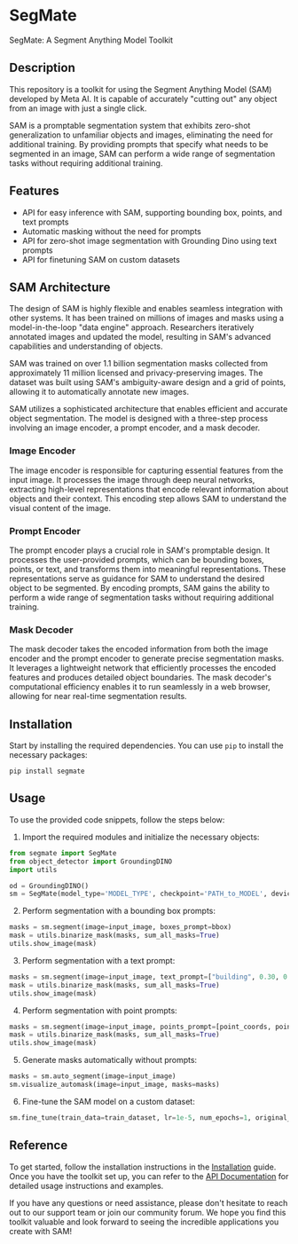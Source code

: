 # SegMate

SegMate: A Segment Anything Model Toolkit

## Description 

This repository is a toolkit for using the Segment Anything Model (SAM) developed by Meta AI. It is capable of accurately "cutting out" any object from an image with just a single click.

SAM is a promptable segmentation system that exhibits zero-shot generalization to unfamiliar objects and images, eliminating the need for additional training. By providing prompts that specify what needs to be segmented in an image, SAM can perform a wide range of segmentation tasks without requiring additional training. 

## Features

- API for easy inference with SAM, supporting bounding box, points, and text prompts
- Automatic masking without the need for prompts
- API for zero-shot image segmentation with Grounding Dino using text prompts
- API for finetuning SAM on custom datasets

## SAM Architecture

The design of SAM is highly flexible and enables seamless integration with other systems. It has been trained on millions of images and masks using a model-in-the-loop "data engine" approach. Researchers iteratively annotated images and updated the model, resulting in SAM's advanced capabilities and understanding of objects.

SAM was trained on over 1.1 billion segmentation masks collected from approximately 11 million licensed and privacy-preserving images. The dataset was built using SAM's ambiguity-aware design and a grid of points, allowing it to automatically annotate new images.

SAM utilizes a sophisticated architecture that enables efficient and accurate object segmentation. The model is designed with a three-step process involving an image encoder, a prompt encoder, and a mask decoder.

### Image Encoder

The image encoder is responsible for capturing essential features from the input image. It processes the image through deep neural networks, extracting high-level representations that encode relevant information about objects and their context. This encoding step allows SAM to understand the visual content of the image.

### Prompt Encoder

The prompt encoder plays a crucial role in SAM's promptable design. It processes the user-provided prompts, which can be bounding boxes, points, or text, and transforms them into meaningful representations. These representations serve as guidance for SAM to understand the desired object to be segmented. By encoding prompts, SAM gains the ability to perform a wide range of segmentation tasks without requiring additional training.

### Mask Decoder

The mask decoder takes the encoded information from both the image encoder and the prompt encoder to generate precise segmentation masks. It leverages a lightweight network that efficiently processes the encoded features and produces detailed object boundaries. The mask decoder's computational efficiency enables it to run seamlessly in a web browser, allowing for near real-time segmentation results.

## Installation

Start by installing the required dependencies. You can use `pip` to install the necessary packages:

```shell
pip install segmate
```

## Usage

To use the provided code snippets, follow the steps below:

1. Import the required modules and initialize the necessary objects:

```python
from segmate import SegMate
from object_detector import GroundingDINO
import utils

od = GroundingDINO()
sm = SegMate(model_type='MODEL_TYPE', checkpoint='PATH_to_MODEL', device='cuda', object_detector=od)
```

2. Perform segmentation with a bounding box prompts:

```python
masks = sm.segment(image=input_image, boxes_prompt=bbox)
mask = utils.binarize_mask(masks, sum_all_masks=True)
utils.show_image(mask)
```

3. Perform segmentation with a text prompt:

```python
masks = sm.segment(image=input_image, text_prompt=["building", 0.30, 0.25])
mask = utils.binarize_mask(masks, sum_all_masks=True)
utils.show_image(mask)
```

4. Perform segmentation with point prompts:

```python
masks = sm.segment(image=input_image, points_prompt=[point_coords, point_labels])
mask = utils.binarize_mask(masks, sum_all_masks=True)
utils.show_image(mask)
```

5. Generate masks automatically without prompts:

```python
masks = sm.auto_segment(image=input_image)
sm.visualize_automask(image=input_image, masks=masks)
```

6. Fine-tune the SAM model on a custom dataset:

```python
sm.fine_tune(train_data=train_dataset, lr=1e-5, num_epochs=1, original_input_size=500)
```

## Reference

To get started, follow the installation instructions in the [Installation]() guide. Once you have the toolkit set up, you can refer to the [API Documentation]() for detailed usage instructions and examples.

If you have any questions or need assistance, please don't hesitate to reach out to our support team or join our community forum. We hope you find this toolkit valuable and look forward to seeing the incredible applications you create with SAM!

